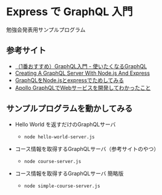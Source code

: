 # Express で GraphQL 入門

勉強会発表用サンプルプログラム

## 参考サイト
- [（1番おすすめ）GraphQL入門 - 使いたくなるGraphQL](https://qiita.com/bananaumai/items/3eb77a67102f53e8a1ad)
- [Creating A GraphQL Server With Node.js And Express](https://medium.com/codingthesmartway-com-blog/creating-a-graphql-server-with-node-js-and-express-f6dddc5320e1)
- [GraphQLをNode.jsとexpressでためしてみる](https://dev.classmethod.jp/server-side/node-js-server-side/graphql-tutorial-nodejsexpress/)
- [Apollo GraphQLでWebサービスを開発してわかったこと](https://www.kabuku.co.jp/developers/develop-web-service-with-apollo-graphql)

## サンプルプログラムを動かしてみる
- Hello World を返すだけのGraphQLサーバ
    - `node hello-world-server.js`

- コース情報を取得するGraphQLサーバ（参考サイトのやつ）
  - `node course-server.js`
  
- コース情報を取得するGraphQLサーバ 簡略版
  - `node simple-course-server.js`
